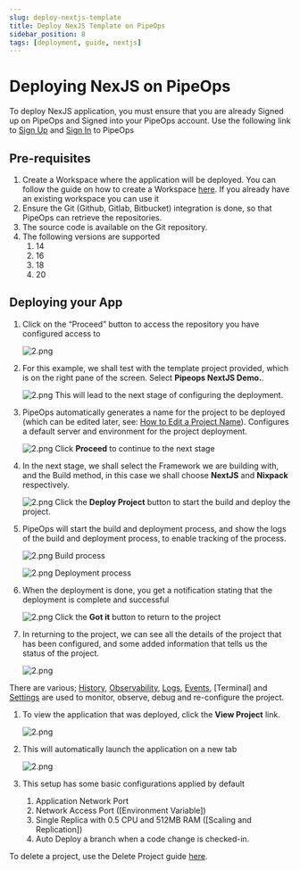 ```yaml
---
slug: deploy-nextjs-template
title: Deploy NexJS Template on PipeOps
sidebar_position: 8
tags: [deployment, guide, nextjs]
---
```


# Deploying NexJS on PipeOps

To deploy NexJS application, you must ensure that you are already Signed up on PipeOps and Signed into your PipeOps account.
Use the following link to [Sign Up](https://console.pipeops.io/auth/signup) and [Sign In](https://console.pipeops.io/auth/signin) to PipeOps

## Pre-requisites

1. Create a Workspace where the application will be deployed. You can follow the guide on how to create a Workspace [here](/docs/Collaboration/workspaces#creating-a-new-workspace). If you already have an existing workspace you can use it
1. Ensure the Git (Github, Gitlab, Bitbucket) integration is done, so that PipeOps can retrieve the repositories.
1. The source code is available on the Git repository.
1. The following versions are supported
   1. 14
   1. 16
   1. 18
   1. 20

## Deploying your App

1. Click on the “Proceed” button to access the repository you have configured access to

   ![2.png](https://pub-30c11acc143348fcae20835653c5514d.r2.dev//20/35/proceed_410aed9401.png)

1. For this example, we shall test with the template project provided, which is on the right pane of the screen. Select **Pipeops NextJS Demo.**.

   ![2.png](https://pub-30c11acc143348fcae20835653c5514d.r2.dev//20/35/template_c7561df80b.png)
   This will lead to the next stage of configuring the deployment.

1. PipeOps automatically generates a name for the project to be deployed (which can be edited later, see: [How to Edit a Project Name](/docs/intro.md)). Configures a default server and environment for the project deployment.

   ![2.png](https://pub-30c11acc143348fcae20835653c5514d.r2.dev//20/35/summary_8b19b61bb6.png)
   Click **Proceed** to continue to the next stage

1. In the next stage, we shall select the Framework we are building with, and the Build method, in this case we shall choose **NextJS** and **Nixpack** respectively.

   ![2.png](https://pub-30c11acc143348fcae20835653c5514d.r2.dev//20/35/build_Settings_66afc8e813.png)
   Click the **Deploy Project** button to start the build and deploy the project.

1. PipeOps will start the build and deployment process, and show the logs of the build and deployment process, to enable tracking of the process.

   ![2.png](https://pub-30c11acc143348fcae20835653c5514d.r2.dev//20/35/build_Logs_d7cdb4958e.png)
   Build process

   ![2.png](https://pub-30c11acc143348fcae20835653c5514d.r2.dev//20/35/deployed_c86e318784.png)
   Deployment process

1. When the deployment is done, you get a notification stating that the deployment is complete and successful

   ![2.png](https://pub-30c11acc143348fcae20835653c5514d.r2.dev//20/35/deployed_Modal_8ad6a070dd.png)
   Click the **Got it** button to return to the project

1. In returning to the project, we can see all the details of the project that has been configured, and some added information that tells us the status of the project.

   ![2.png](https://pub-30c11acc143348fcae20835653c5514d.r2.dev//20/35/overview_ebc3bc62d7.png)

There are various; [History](/docs/User%20Guides/Project/project-history), [Observability](/docs/User%20Guides/For%20Startups/cluster-observability), [Logs](/docs/User%20Guides/Project/logs-and-events#accessing-logs), [Events](/docs/User%20Guides/Project/logs-and-events#accessing-events), [Terminal] and [Settings](/docs/User%20Guides/Project/project-setting) are used to monitor, observe, debug and re-configure the project.

1. To view the application that was deployed, click the **View Project** link.

   ![2.png](https://pub-30c11acc143348fcae20835653c5514d.r2.dev//20/35/view_Project_513c97b6f1.png)

1. This will automatically launch the application on a new tab

   ![2.png](https://pub-30c11acc143348fcae20835653c5514d.r2.dev//20/35/sample_f4e8c61a43.png)

1. This setup has some basic configurations applied by default
   1. Application Network Port
   1. Network Access Port ([Environment Variable])
   1. Single Replica with 0.5 CPU and 512MB RAM ([Scaling and Replication])
   1. Auto Deploy a branch when a code change is checked-in.

To delete a project, use the Delete Project guide [here](/docs/User%20Guides/Project/project-actions#delete-project).
